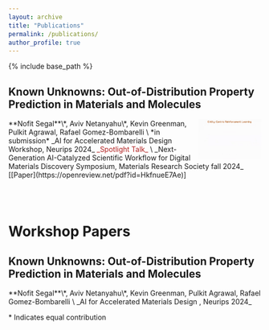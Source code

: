 ```yaml
---
layout: archive
title: "Publications"
permalink: /publications/
author_profile: true
---
```


[//]: # ({% if site.author.googlescholar %})
[//]: # (  <div class="wordwrap">You can also find my articles on <a href="{{site.author.googlescholar}}">my Google Scholar profile</a>.</div>)
[//]: # ({% endif %})

{% include base_path %}

<h2> Known Unknowns: Out-of-Distribution Property Prediction in Materials and Molecules </h2>
<img align="right" src="../images/ecrl_clip.gif" width="25%">
**Nofit Segal**\*, Aviv Netanyahu\*, Kevin Greenman, Pulkit Agrawal, Rafael Gomez-Bombarelli \
*in submission*
_AI for Accelerated Materials Design Workshop, Neurips 2024_ <span style="color:firebrick"> _Spotlight Talk_ </span> \
_Next-Generation AI-Catalyzed Scientific Workflow for Digital Materials Discovery Symposium, Materials Research Society fall 2024_
[[Paper](https://openreview.net/pdf?id=HkfnueE7Ae)]  
<!-- [[Code](https://github.com/DanHrmti/ECRL)]  [[Website](https://sites.google.com/view/entity-centric-rl/)]   -->
<!-- [[Talk](https://youtu.be/1YJCWyLcGHk?t=1)] -->

<br/><br/>
<h1> Workshop Papers </h1>

<!-- <h2> Object-centric Generative Modeling for Decision Making with Deep Latent Particles </h2>
Tal Daniel\*, **Dan Haramati**\*, Aviv Tamar \
_Generative Models for Decision Making Workshop, ICLR 2024_ -->

<h2> Known Unknowns: Out-of-Distribution Property Prediction in Materials and Molecules </h2>
**Nofit Segal**\*, Aviv Netanyahu\*, Kevin Greenman, Pulkit Agrawal, Rafael Gomez-Bombarelli \
_AI for Accelerated Materials Design , Neurips 2024_

\* Indicates equal contribution

